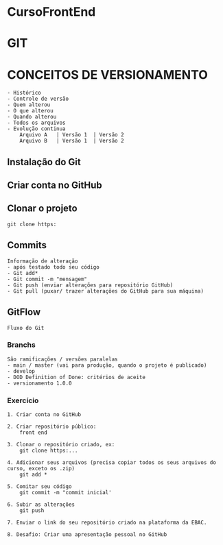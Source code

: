 
# CursoFrontEnd

# GIT

# CONCEITOS DE VERSIONAMENTO

    - Histórico
    - Controle de versão
    - Quem alterou
    - O que alterou
    - Quando alterou
    - Todos os arquivos
    - Evolução continua
        Arquivo A   | Versão 1  | Versão 2
        Arquivo B   | Versão 1  | Versão 2

## Instalação do Git

## Criar conta no GitHub

## Clonar o projeto

    git clone https:

## Commits

    Informação de alteração
    - após testado todo seu código
    - Git add*
    - Git commit -m "mensagem"
    - Git push (enviar alterações para repositório GitHub)
    - Git pull (puxar/ trazer alterações do GitHub para sua máquina)

## GitFlow

    Fluxo do Git

### Branchs

    São ramificações / versões paralelas
    - main / master (vai para produção, quando o projeto é publicado)
    - develop
    - DOD Definition of Done: critérios de aceite
    - versionamento 1.0.0

### Exercício

    1. Criar conta no GitHub 

    2. Criar repositório público:
        front end
    
    3. Clonar o repositório criado, ex: 
        git clone https:...
    
    4. Adicionar seus arquivos (precisa copiar todos os seus arquivos do curso, exceto os .zip)
        git add *

    5. Comitar seu código
        git commit -m "commit inicial'

    6. Subir as alterações
        git push

    7. Enviar o link do seu repositório criado na plataforma da EBAC.

    8. Desafio: Criar uma apresentação pessoal no GitHub

